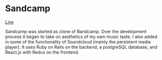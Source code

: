 # Sandcamp #

[Live](https://sandcamp.herokuapp.com/)


Sandcamp was started as clone of Bandcamp. Over the development process it began to take on aesthetics of my own music taste. I also added in some of the functionality of Soundcloud (mainly the persistent media player). It uses Ruby on Rails on the backend, a postgreSQL database, and React.js with Redux on the frontend.
